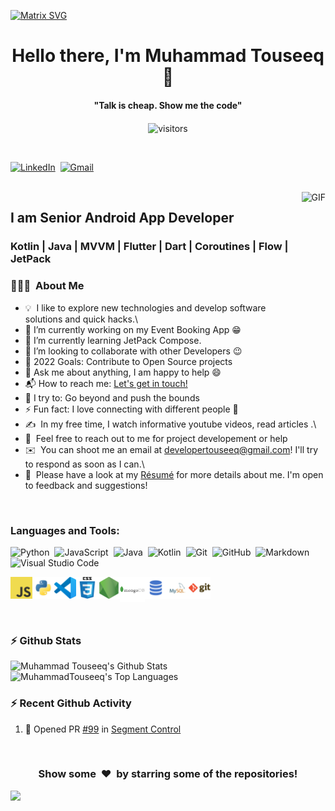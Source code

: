   [![Matrix SVG](https://raw.githubusercontent.com/rodrigograca31/rodrigograca31/master/matrix.svg)](https://www.youtube.com/watch?v=SDkAGkd4NLc) 
<p>
  <h1 align="center"><b>Hello there, I'm Muhammad Touseeq 👋</b></h1>
</p>

<p>
  <h4 align="center"><b>"Talk is cheap. Show me the code"</b></h4>
</p>

<p align="center">
    <img align="center" alt="visitors" src="https://gpvc.arturio.dev/MuhammadTouseeq" />
</p>

<p align="center">
<br>

<a href="https://www.linkedin.com/in/muhammad-touseeq-rafiq-b4b35695/"><img src="https://img.shields.io/badge/linkedin-%230077B5.svg?&style=for-the-badge&logo=linkedin&logoColor=white" alt="LinkedIn" /></a>&nbsp;
<a href="mailto:developertouseeq@gmail.com?subject=Hella%20Muhammad Touseeq"><img src="https://img.shields.io/badge/gmail-%23D14836.svg?&style=for-the-badge&logo=gmail&logoColor=white" alt="Gmail"/></a>&nbsp;
<!--<a href="https://kkvanonymous.github.io/"><img alt="Website" src="https://img.shields.io/website?style=for-the-badge&up_message=portfolio&url=https%3A%2F%2Fkkvanonymous.github.io%2F"></a>-->
</p>

<br>

<img align="right" height="270px" alt="GIF" src="https://i.pinimg.com/originals/e4/26/70/e426702edf874b181aced1e2fa5c6cde.gif" />

## I am Senior Android App Developer
### Kotlin | Java | MVVM | Flutter | Dart | Coroutines | Flow | JetPack 


### 👨🏻‍💻 &nbsp;About Me

- 💡 &nbsp;I like to explore new technologies and develop software solutions and quick hacks.\
- 🔭 I’m currently working on my Event Booking App :grin:
- 🌱 I’m currently learning JetPack Compose.
- 👯 I’m looking to collaborate with other Developers :wink:
- 🥅 2022 Goals: Contribute to Open Source projects
- 💬 Ask me about anything, I am happy to help :smile:
- 📬 How to reach me: [Let's get in touch!][linkedin]
- 🧗 I try to: Go beyond and push the bounds
- ⚡ Fun fact: I love connecting with different people :raised_hands:
- ✍️ &nbsp;In my free time, I watch informative youtube videos, read articles .\
- 💬 &nbsp;Feel free to reach out to me for project developement or help
- ✉️ &nbsp;You can shoot me an email at developertouseeq@gmail.com! I'll try to respond as soon as I can.\
- 📄 &nbsp;Please have a look at my [Résumé](https://drive.google.com/file/d/1PZ9bl7iYERLHjMD6H6_TyB6rUNiWtD91/view?usp=sharing) for more details about me. I'm open to feedback and suggestions!

<br>

### Languages and Tools: 

![Python](https://img.shields.io/badge/-Python-05122A?style=flat&logo=python)&nbsp;
![JavaScript](https://img.shields.io/badge/-JavaScript-05122A?style=flat&logo=javascript)&nbsp;
![Java](https://img.shields.io/badge/-Java-05122A?style=flat&logo=Java&logoColor=FFA518)&nbsp;
![Kotlin](https://img.shields.io/badge/-Kotlin-05122A?style=flat&logo=Kotlin&logoColor=FFA518)&nbsp;
![Git](https://img.shields.io/badge/-Git-05122A?style=flat&logo=git)&nbsp;
![GitHub](https://img.shields.io/badge/-GitHub-05122A?style=flat&logo=github)&nbsp;
![Markdown](https://img.shields.io/badge/-Markdown-05122A?style=flat&logo=markdown)\
![Visual Studio Code](https://img.shields.io/badge/-Visual%20Studio%20Code-05122A?style=flat&logo=visual-studio-code&logoColor=007ACC)&nbsp;

<img align="left" alt="JavaScript" width="35px" src="https://raw.githubusercontent.com/github/explore/80688e429a7d4ef2fca1e82350fe8e3517d3494d/topics/javascript/javascript.png" />
<img align="left" alt="HTML5" width="35px" src="https://raw.githubusercontent.com/github/explore/80688e429a7d4ef2fca1e82350fe8e3517d3494d/topics/python/python.png" />
<img align="left" alt="Visual Studio Code" width="35px" src="https://raw.githubusercontent.com/github/explore/80688e429a7d4ef2fca1e82350fe8e3517d3494d/topics/visual-studio-code/visual-studio-code.png" />
<img align="left" alt="CSS3" width="35px" src="https://raw.githubusercontent.com/github/explore/80688e429a7d4ef2fca1e82350fe8e3517d3494d/topics/css/css.png" />
<!-- <img align="left" alt="Sass" width="35px" src="https://raw.githubusercontent.com/github/explore/80688e429a7d4ef2fca1e82350fe8e3517d3494d/topics/sass/sass.png" /> -->
<!-- <img align="left" alt="React" width="35px" src="https://raw.githubusercontent.com/github/explore/80688e429a7d4ef2fca1e82350fe8e3517d3494d/topics/react/react.png" /> -->
<img align="left" alt="Node.js" width="35px" src="https://raw.githubusercontent.com/github/explore/80688e429a7d4ef2fca1e82350fe8e3517d3494d/topics/nodejs/nodejs.png" />
<img align="left" alt="MongoDB" width="40px" src="https://raw.githubusercontent.com/github/explore/80688e429a7d4ef2fca1e82350fe8e3517d3494d/topics/mongodb/mongodb.png" />
<img align="left" alt="SQL" width="35px" src="https://raw.githubusercontent.com/github/explore/80688e429a7d4ef2fca1e82350fe8e3517d3494d/topics/sql/sql.png" />
<img align="left" alt="MySQL" width="35px" src="https://raw.githubusercontent.com/github/explore/80688e429a7d4ef2fca1e82350fe8e3517d3494d/topics/mysql/mysql.png" />
<img align="left" alt="Git" width="35px" src="https://raw.githubusercontent.com/github/explore/80688e429a7d4ef2fca1e82350fe8e3517d3494d/topics/git/git.png" />
<!-- <img align="left" alt="HTML5" width="35px" src="https://raw.githubusercontent.com/github/explore/80688e429a7d4ef2fca1e82350fe8e3517d3494d/topics/django/django.png" />
 -->
<br>
<br>
<br>
<br>

<!--
<details>
  <summary>:zap: Github Stats</summary>
<p align='center'>
  <img align="center" src="https://github-readme-stats.vercel.app/api?username=MuhammadTouseeq&show_icons=true&title_color=fff&icon_color=79ff97&text_color=efefef&bg_color=24292e" alt="Muhammad Touseeq's Github Stats">
</p>
<br>
<p align='center'>
  <img align="center" src="https://github-readme-stats.vercel.app/api/top-langs/?username=MuhammadTouseeq&show_icons=true&hide_border=true&theme=radical">
</p>
</details> -->


### :zap: Github Stats

  <img align="left" src="https://github-readme-stats.sumanth-talluri.vercel.app/api?username=MuhammadTouseeq&show_icons=true&title_color=fff&icon_color=79ff97&text_color=efefef&bg_color=24292e" alt="Muhammad Touseeq's Github Stats" width="60%">
  
<img src="https://github-readme-stats.sumanth-talluri.vercel.app/api/top-langs/?username=MuhammadTouseeq&show_icons=true&hide_border=true&theme=radical" width="37%" alt="MuhammadTouseeq's Top Languages">



<!-- stats
![GitHub stats](https://github-readme-stats.vercel.app/api?username=MuhammadTouseeq&show_icons=true&hide_border=true&theme=dark)
![MuhammadTouseeq's github Programming stats](https://github-readme-stats.vercel.app/api/top-langs/?username=MuhammadTouseeq&show_icons=true&hide_border=false&theme=dark")-->

<!-- repos
<a href="https://github.com/MuhammadTouseeq/Readers-Cabin">
  <img align="left" src="https://github-readme-stats.vercel.app/api/pin/?username=MuhammadTouseeq&repo=Readers-Cabin&theme=dark" />
</a>
<a href="https://github.com/MuhammadTouseeq/JPMorgan-Chase-Virtual-Internship">
  <img align="left" src="https://github-readme-stats.vercel.app/api/pin/?username=MuhammadTouseeq&repo=JPMorgan-Chase-Virtual-Internship&theme=dark" />
</a>
<a href="https://github.com/MuhammadTouseeq/Python-for-Everybody-Specialization">
  <img align="left" src="https://github-readme-stats.vercel.app/api/pin/?username=MuhammadTouseeq&repo=Python-for-Everybody-Specialization&theme=dark" />
</a>
-->



<!-- ![GitHub stats](https://github-profile-trophy.vercel.app/?username=MuhammadTouseeq&theme=onedark) -->
### :zap: Recent Github Activity
  
<!--START_SECTION:activity-->
1. 💪 Opened PR [#99](Kaopiz/android-segmented-control/pull/99) in [Segment Control](https://github.com/Kaopiz/android-segmented-control)

<!--END_SECTION:activity-->

<br>

<div align="center">
<h3 align="center">Show some &nbsp;❤️&nbsp; by starring some of the repositories!</h3>
</div><img src="https://github.com/punitkmryh/punitkmryh/blob/master/wave.svg" />

<!--[website]: -->
<!-- [twitter]: https://twitter.com/sumanth_98?s=09 -->
[youtube]: https://www.youtube.com/channel/UC2xysEBSC1SPxeS3Am3qWHw
<!-- [instagram]: https://instagram.com/the.cs.geek?igshid=1mamru7aa53b2 -->
[linkedin]:https://www.linkedin.com/in/muhammad-touseeq-rafiq-b4b35695/
